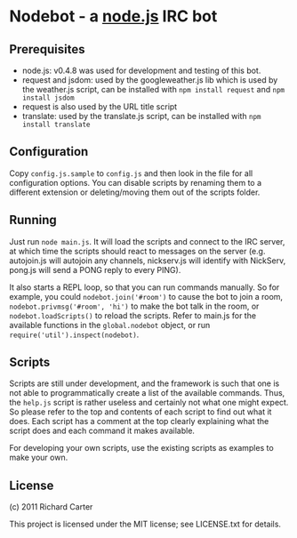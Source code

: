 Nodebot - a [node.js](http://www.nodejs.org/) IRC bot
=====================================================

Prerequisites
-------------

- node.js: v0.4.8 was used for development and testing of this bot.
- request and jsdom: used by the googleweather.js lib which is used by the weather.js script, can be installed with `npm install request` and `npm install jsdom`
- request is also used by the URL title script
- translate: used by the translate.js script, can be installed with `npm install translate`

Configuration
-------------

Copy `config.js.sample` to `config.js` and then look in the file for all configuration options. You can disable scripts by renaming them to a different extension or deleting/moving them out of the scripts folder.

Running
-------

Just run `node main.js`. It will load the scripts and connect to the IRC server, at which time the scripts should react to messages on the server (e.g. autojoin.js will autojoin any channels, nickserv.js will identify with NickServ, pong.js will send a PONG reply to every PING).

It also starts a REPL loop, so that you can run commands manually. So for example, you could `nodebot.join('#room')` to cause the bot to join a room, `nodebot.privmsg('#room', 'hi')` to make the bot talk in the room, or `nodebot.loadScripts()` to reload the scripts. Refer to main.js for the available functions in the `global.nodebot` object, or run `require('util').inspect(nodebot)`.

Scripts
-------

Scripts are still under development, and the framework is such that one is not able to programmatically create a list of the available commands. Thus, the `help.js` script is rather useless and certainly not what one might expect. So please refer to the top and contents of each script to find out what it does. Each script has a comment at the top clearly explaining what the script does and each command it makes available.

For developing your own scripts, use the existing scripts as examples to make your own.

License
-------

(c) 2011 Richard Carter

This project is licensed under the MIT license; see LICENSE.txt for details.
